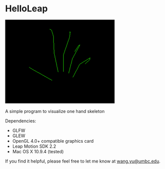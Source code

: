 HelloLeap
=========

![alt tag](icon.png)

A simple program to visualize one hand skeleton

Dependencies:
  * GLFW
  * GLEW
  * OpenGL 4.0+ compatible graphics card  
  * Leap Motion SDK 2.2
  * Mac OS X 10.9.4 (tested)

If you find it helpful, please feel free to let me know at wang.yu@umbc.edu.
